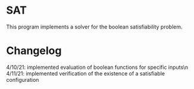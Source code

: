 # SAT
This program implements a solver for the boolean satisfiability problem.

# Changelog
4/10/21: implemented evaluation of boolean functions for specific inputs\n
4/11/21: implemented verification of the existence of a satisfiable configuration
